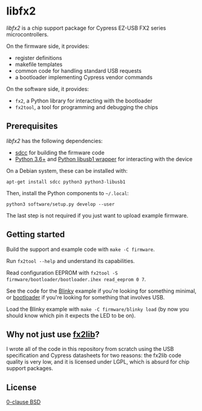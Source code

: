 # libfx2

_libfx2_ is a chip support package for Cypress EZ-USB FX2 series microcontrollers.

On the firmware side, it provides:
  * register definitions
  * makefile templates
  * common code for handling standard USB requests
  * a bootloader implementing Cypress vendor commands

On the software side, it provides:
  * `fx2`, a Python library for interacting with the bootloader
  * `fx2tool`, a tool for programming and debugging the chips

## Prerequisites

_libfx2_ has the following dependencies:
  * [sdcc][] for building the firmware code
  * [Python 3.6+][python] and [Python libusb1 wrapper][python-libusb1] for interacting with the device

On a Debian system, these can be installed with:

    apt-get install sdcc python3 python3-libusb1

Then, install the Python components to `~/.local`:

    python3 software/setup.py develop --user

The last step is not required if you just want to upload example firmware.

[sdcc]: http://sdcc.sourceforge.net
[python]: https://www.python.org/
[python-libusb1]: https://pypi.python.org/pypi/libusb1

## Getting started

Build the support and example code with `make -C firmware`.

Run `fx2tool --help` and understand its capabilities.

Read configuration EEPROM with `fx2tool -S firmware/bootloader/bootloader.ihex read_eeprom 0 7`.

See the code for the [Blinky] example if you're looking for something minimal, or [bootloader] if you're looking for something that involves USB.

Load the Blinky example with `make -C firmware/blinky load` (by now you should know which pin it expects the LED to be on).

[blinky]: /firmware/blinky
[bootloader]: /firmware/bootloader

## Why not just use [fx2lib]?

I wrote all of the code in this repository from scratch using the USB specification and Cypress datasheets for two reasons: the fx2lib code quality is very low, and it is licensed under LGPL, which is absurd for chip support packages.

[fx2lib]: https://github.com/djmuhlestein/fx2lib

## License

[0-clause BSD](LICENSE-0BSD.txt)
